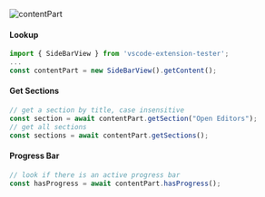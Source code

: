 ![contentPart](https://user-images.githubusercontent.com/4181232/56655995-9c995c00-6694-11e9-963b-e7dd159c26d7.png)

#### Lookup

```typescript
import { SideBarView } from 'vscode-extension-tester';
...
const contentPart = new SideBarView().getContent();
```

#### Get Sections

```typescript
// get a section by title, case insensitive
const section = await contentPart.getSection("Open Editors");
// get all sections
const sections = await contentPart.getSections();
```

#### Progress Bar

```typescript
// look if there is an active progress bar
const hasProgress = await contentPart.hasProgress();
```
